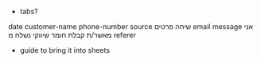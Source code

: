 
- tabs?

date	customer-name	phone-number	source	שיחה	פרטים	email	message	אני מאשר/ת קבלת חומר שיווקי	נשלח מ	referer																

- guide to bring it into sheets
